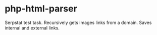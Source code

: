 # php-html-parser
Serpstat test task. Recursively gets images links from a domain. Saves internal and external links.
